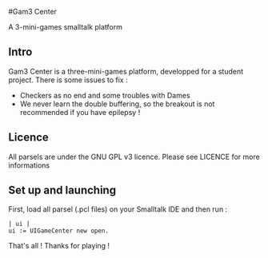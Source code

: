 #Gam3 Center

A 3-mini-games smalltalk platform

## Intro

Gam3 Center is a three-mini-games platform, developped for a student project.
There is some issues to fix :
- Checkers as no end and some troubles with Dames
- We never learn the double buffering, so the breakout is not recommended if you have epilepsy !

## Licence

All parsels are under the GNU GPL v3 licence.
Please see LICENCE for more informations

## Set up and launching

First, load all parsel (.pcl files) on your Smalltalk IDE and then run :

    | ui |
    ui := UIGameCenter new open.

That's all ! Thanks for playing !